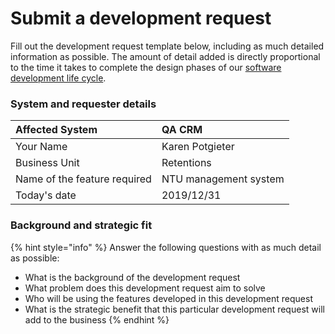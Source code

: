 # Submit a development request

Fill out the development request template below, including as much detailed information as possible. The amount of detail added is directly proportional to the time it takes to complete the design phases of our [software development life cycle](../../software-development-life-cycle-defined.md).

### System and requester details

| Affected System | QA CRM |
| :--- | :--- |
| Your Name | Karen Potgieter |
| Business Unit | Retentions |
| Name of the feature required | NTU management system |
| Today's date | 2019/12/31 |

### Background and strategic fit

{% hint style="info" %}
Answer the following questions with as much detail as possible:

* What is the background of the development request
* What problem does this development request aim to solve
* Who will be using the features developed in this development request
* What is the strategic benefit that this particular development request will add to the business
{% endhint %}


